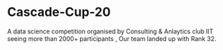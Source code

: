 # Cascade-Cup-20
A data science competition organised by Consulting &amp; Anlaytics club IIT seeing more than 2000+ participants , Our team landed up with Rank 32. 
